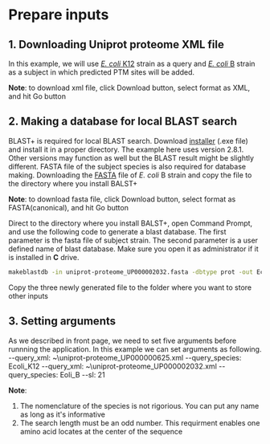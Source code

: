 # Prepare inputs
## 1. Downloading Uniprot proteome XML file
In this example, we will use [_E. coli_ K12](https://www.uniprot.org/uniprot/?query=proteome:UP000000625) strain as a query and [_E. coli_ B](https://www.uniprot.org/uniprot/?query=proteome:UP000002032) strain as a subject in which predicted PTM sites will be added.

**Note**: to download xml file, click Download button, select format as XML, and hit Go button



## 2. Making a database for local BLAST search

BLAST+ is required for local BLAST search. Download [installer](https://ftp.ncbi.nlm.nih.gov/blast/executables/blast+/2.8.1/) (.exe file) and install it in a proper directory. The example here uses version 2.8.1. Other versions may function as well but the BLAST result might be slightly different.
FASTA file of the subject species is also required for database making. Downloading the [FASTA](https://www.uniprot.org/uniprot/?query=proteome:UP000002032) file of _E. coli_ B strain and copy the file to the directory where you install BALST+

**Note**: to download fasta file, click Download button, select format as FASTA(canonical), and hit Go button

Direct to the directory where you install BALST+, open Command Prompt, and use the following code to generate a blast database. The first parameter is the fasta file of subject strain. The second parameter is a user defined name of blast database. Make sure you open it as administrator if it is installed in **C** drive. 
```bash
makeblastdb -in uniprot-proteome_UP000002032.fasta -dbtype prot -out Ecoli_B
```
Copy the three newly generated file to the folder where you want to store other inputs


## 3. Setting arguments
As we described in front page, we need to set five arguments before runnning the application. In this example we can set arguments as following.
--query_xml: ~\uniprot-proteome_UP000000625.xml
--query_species: Ecoli_K12
--query_xml: ~\uniprot-proteome_UP000002032.xml
--query_species: Eoli_B
--sl: 21

**Note**: 
1. The nomenclature of the species is not rigorious. You can put any name as long as it's informative
2. The search length must be an odd number. This requirment enables one amino acid locates at the center of the sequence
